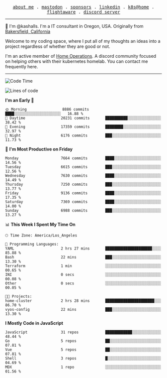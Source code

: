 <p align="center">
  <samp>
    <a href="https://jordanjones.org/">about me</a> .
    <a rel="me" href="https://mastodon.social/@kashall">mastodon</a> .
    <a href="https://github.com/sponsors/kashalls">sponsors</a> .
    <a href="https://linkedin.com/in/jordpjones">linkedin</a> .
    <a href="https://github.com/kashalls/home-cluster">k8s@home</a> .
    <a href="https://flightaware.com/adsb/stats/user/kashalls">flightaware</a> .
    <a href="https://discord.gg/V2WrCfqba9">discord server</a>
  </samp>
</p>

----------------------------------------------------------------

:wave: I'm @kashalls. I'm a IT consultant in Oregon, USA. Originally from [Bakersfield, California](https://maps.app.goo.gl/QQMtywTWghpXB6Tu6)

Welcome to my coding space, where I put all of my thoughts an ideas into a project regardless of whether they are good or not.

I'm an active member of [Home Operations](https://discord.gg/home-operations). A discord community focused on helping others with their kubernetes homelab. You can contact me frequently here.

----------------------------------------------------------------
<!--START_SECTION:waka-->
![Code Time](http://img.shields.io/badge/Code%20Time-1%2C939%20hrs%2036%20mins-blue)

![Lines of code](https://img.shields.io/badge/From%20Hello%20World%20I%27ve%20Written-10.4%20million%20lines%20of%20code-blue)

**I'm an Early 🐤** 

```text
🌞 Morning                8886 commits        ████░░░░░░░░░░░░░░░░░░░░░   16.88 % 
🌆 Daytime                20231 commits       ██████████░░░░░░░░░░░░░░░   38.42 % 
🌃 Evening                17359 commits       ████████░░░░░░░░░░░░░░░░░   32.97 % 
🌙 Night                  6176 commits        ███░░░░░░░░░░░░░░░░░░░░░░   11.73 % 
```
📅 **I'm Most Productive on Friday** 

```text
Monday                   7664 commits        ████░░░░░░░░░░░░░░░░░░░░░   14.56 % 
Tuesday                  6615 commits        ███░░░░░░░░░░░░░░░░░░░░░░   12.56 % 
Wednesday                7630 commits        ████░░░░░░░░░░░░░░░░░░░░░   14.49 % 
Thursday                 7250 commits        ███░░░░░░░░░░░░░░░░░░░░░░   13.77 % 
Friday                   9136 commits        ████░░░░░░░░░░░░░░░░░░░░░   17.35 % 
Saturday                 7369 commits        ████░░░░░░░░░░░░░░░░░░░░░   14.00 % 
Sunday                   6988 commits        ███░░░░░░░░░░░░░░░░░░░░░░   13.27 % 
```


📊 **This Week I Spent My Time On** 

```text
🕑︎ Time Zone: America/Los_Angeles

💬 Programming Languages: 
YAML                     2 hrs 27 mins       █████████████████████░░░░   85.88 % 
Bash                     22 mins             ███░░░░░░░░░░░░░░░░░░░░░░   13.30 % 
Terraform                1 min               ░░░░░░░░░░░░░░░░░░░░░░░░░   00.65 % 
INI                      0 secs              ░░░░░░░░░░░░░░░░░░░░░░░░░   00.08 % 
Other                    0 secs              ░░░░░░░░░░░░░░░░░░░░░░░░░   00.05 % 

🐱‍💻 Projects: 
home-cluster             2 hrs 28 mins       ██████████████████████░░░   86.70 % 
vyos-config              22 mins             ███░░░░░░░░░░░░░░░░░░░░░░   13.30 % 
```

**I Mostly Code in JavaScript** 

```text
JavaScript               31 repos            ████████████░░░░░░░░░░░░░   48.44 % 
Go                       5 repos             ██░░░░░░░░░░░░░░░░░░░░░░░   07.81 % 
Vue                      5 repos             ██░░░░░░░░░░░░░░░░░░░░░░░   07.81 % 
Shell                    3 repos             █░░░░░░░░░░░░░░░░░░░░░░░░   04.69 % 
MDX                      1 repo              ░░░░░░░░░░░░░░░░░░░░░░░░░   01.56 % 
```




<!--END_SECTION:waka-->